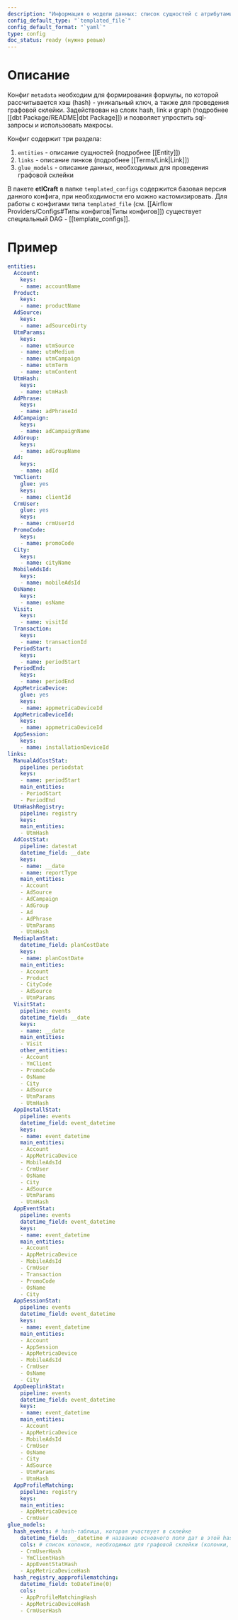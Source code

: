 ```yaml
---
description: "Информация о модели данных: список сущностей с атрибутами и связи между ними"
config_default_type: "`templated_file`"
config_default_format: "`yaml`"
type: config
doc_status: ready (нужно ревью)
---
```

# Описание

Конфиг `metadata` необходим для формирования формулы, по которой рассчитывается хэш (hash) - уникальный ключ, а также для проведения графовой склейки. Задействован на слоях hash, link и graph (подробнее [[dbt Package/README|dbt Package]]) и позволяет упростить sql-запросы и использовать макросы.

Конфиг содержит три раздела: 
1) `entities` - описание сущностей (подробнее [[Entity]])
2) `links` - описание линков (подробнее [[Terms/Link|Link]])
3) `glue_models` - описание данных, необходимых для проведения графовой склейки 

В пакете **etlCraft** в папке `templated_configs` содержится базовая версия данного конфига, при необходимости его можно кастомизировать. Для работы с конфигами типа `templated_file` (см. [[Airflow Providers/Configs#Типы конфигов|Типы конфигов]]) существует специальный DAG -  [[template_configs]]. 
# Пример
```yaml
entities:
  Account:
    keys:
    - name: accountName
  Product:
    keys:
    - name: productName
  AdSource:
    keys:
    - name: adSourceDirty  
  UtmParams:
    keys:
    - name: utmSource
    - name: utmMedium
    - name: utmCampaign
    - name: utmTerm
    - name: utmContent    
  UtmHash:
    keys:
    - name: utmHash
  AdPhrase:
    keys:
    - name: adPhraseId
  AdCampaign:
    keys:
    - name: adCampaignName
  AdGroup:
    keys:
    - name: adGroupName
  Ad:
    keys:
    - name: adId    
  YmClient:
    glue: yes
    keys:
    - name: clientId
  CrmUser:
    glue: yes
    keys:
    - name: crmUserId
  PromoCode:
    keys:
    - name: promoCode
  City:
    keys:
    - name: cityName
  MobileAdsId:
    keys:
    - name: mobileAdsId
  OsName:
    keys:
    - name: osName
  Visit:
    keys:
    - name: visitId
  Transaction:
    keys:
    - name: transactionId  
  PeriodStart:
    keys:
    - name: periodStart
  PeriodEnd:
    keys:
    - name: periodEnd
  AppMetricaDevice:
    glue: yes
    keys:
    - name: appmetricaDeviceId
  AppMetricaDeviceId:
    keys:
    - name: appmetricaDeviceId
  AppSession:
    keys:
    - name: installationDeviceId
links:
  ManualAdCostStat:
    pipeline: periodstat
    keys:
    - name: periodStart
    main_entities:
    - PeriodStart
    - PeriodEnd  
  UtmHashRegistry:
    pipeline: registry
    keys:
    main_entities:
    - UtmHash
  AdCostStat:
    pipeline: datestat
    datetime_field: __date
    keys:
    - name: __date
    - name: reportType
    main_entities:
    - Account
    - AdSource
    - AdCampaign
    - AdGroup
    - Ad
    - AdPhrase  
    - UtmParams
    - UtmHash
  MediaplanStat:
    datetime_field: planCostDate
    keys:
    - name: planCostDate
    main_entities:
    - Account
    - Product
    - CityCode
    - AdSource
    - UtmParams
  VisitStat:
    pipeline: events
    datetime_field: __date
    keys:
    - name: __date
    main_entities:
    - Visit
    other_entities:
    - Account
    - YmClient
    - PromoCode
    - OsName
    - City
    - AdSource
    - UtmParams  
    - UtmHash
  AppInstallStat:
    pipeline: events
    datetime_field: event_datetime
    keys:
    - name: event_datetime
    main_entities:
    - Account
    - AppMetricaDevice
    - MobileAdsId
    - CrmUser
    - OsName
    - City
    - AdSource
    - UtmParams
    - UtmHash
  AppEventStat:
    pipeline: events
    datetime_field: event_datetime
    keys:
    - name: event_datetime
    main_entities:
    - Account
    - AppMetricaDevice
    - MobileAdsId
    - CrmUser
    - Transaction
    - PromoCode
    - OsName
    - City
  AppSessionStat:
    pipeline: events
    datetime_field: event_datetime
    keys:
    - name: event_datetime
    main_entities:
    - Account
    - AppSession
    - AppMetricaDevice
    - MobileAdsId
    - CrmUser
    - OsName
    - City
  AppDeeplinkStat:
    pipeline: events
    datetime_field: event_datetime
    keys:
    - name: event_datetime
    main_entities:
    - Account
    - AppMetricaDevice
    - MobileAdsId
    - CrmUser
    - OsName
    - City
    - AdSource
    - UtmParams  
    - UtmHash
  AppProfileMatching:
    pipeline: registry
    keys:
    main_entities:
    - AppMetricaDevice
    - CrmUser
glue_models:
  hash_events: # hash-таблица, которая участвует в склейке 
    datetime_field: __datetime # название основного поля дат в этой hash-таблице
    cols: # список колонок, необходимых для графовой склейки (колонки, с помощью которых можно идентифицировать пользователя)
    - CrmUserHash
    - YmClientHash
    - AppEventStatHash
    - AppMetricaDeviceHash  
  hash_registry_appprofilematching:
    datetime_field: toDateTime(0)
    cols:
    - AppProfileMatchingHash
    - AppMetricaDeviceHash
    - CrmUserHash
```
